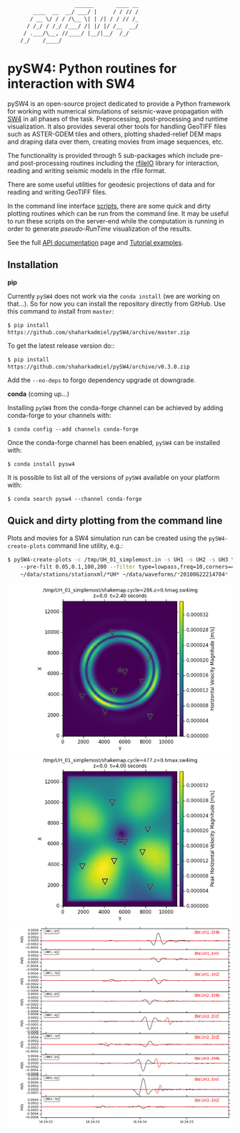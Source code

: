                          ______       ____ __
            ____  __  __/ ___/ |     / / // /
           / __ \/ / / /\__ \| | /| / / // /_
          / /_/ / /_/ /___/ /| |/ |/ /__  __/
         / .___/\__, //____/ |__/|__/  /_/
        /_/    /____/



pySW4: Python routines for interaction with SW4
===============================================

pySW4 is an open-source project dedicated to provide a Python framework for working with numerical simulations of seismic-wave propagation with [SW4](https://geodynamics.org/cig/software/sw4/) in all phases of the task. Preprocessing, post-processing and runtime visualization. It also provides several other tools for handling GeoTIFF files such as ASTER-GDEM tiles and others, plotting shaded-relief DEM maps and draping data over them, creating movies from image sequences, etc.

The functionality is provided through 5 sub-packages which include pre- and post-processing routines including the [rfileIO](http://shaharkadmiel.github.io/pySW4/packages/pySW4.prep.rfileIO.html) library for interaction, reading and writing seismic models in the rfile format.

There are some useful utilities for geodesic projections of data and for reading and writing GeoTIFF files.

In the command line interface [scripts](http://shaharkadmiel.github.io/pySW4/packages/pySW4.cli.html), there are some quick and dirty plotting routines which can be run from the command line. It may be useful to run these scripts on the server-end while the computation is running in order to generate *pseudo-RunTime* visualization of the results.

See the full [API documentation](http://shaharkadmiel.github.io/pySW4/) page and [Tutorial examples](http://shaharkadmiel.github.io/pySW4/packages/tutorials.html).

Installation
------------
**pip**

Currently ``pySW4`` does not work via the ``conda install`` (we are
working on that...). So for now you can install the repository directly
from GitHub. Use this command to install from ``master``:

    $ pip install https://github.com/shaharkadmiel/pySW4/archive/master.zip

To get the latest release version do::

    $ pip install https://github.com/shaharkadmiel/pySW4/archive/v0.3.0.zip

Add the ``--no-deps`` to forgo dependency upgrade ot downgrade.

**conda** (coming up...)

Installing ``pySW4`` from the conda-forge channel can be achieved by
adding conda-forge to your channels with:

    $ conda config --add channels conda-forge

Once the conda-forge channel has been enabled, ``pySW4`` can be
installed with:

    $ conda install pysw4

It is possible to list all of the versions of ``pySW4`` available on
your platform with:

    $ conda search pysw4 --channel conda-forge

Quick and dirty plotting from the command line
----------------------------------------------

Plots and movies for a SW4 simulation run can be created using the
`pySW4-create-plots` command line utility, e.g.:

```bash
$ pySW4-create-plots -c /tmp/UH_01_simplemost.in -s UH1 -s UH2 -s UH3 \\
    --pre-filt 0.05,0.1,100,200 --filter type=lowpass,freq=10,corners=4 \\
    ~/data/stations/stationxml/*UH* ~/data/waveforms/*20100622214704*
```

![Wavefield](/images/shakemap.cycle=286.z=0.hmag.png)
![PGV map](/images/shakemap.cycle=477.z=0.hmax.png)
![Seismograms](/images/seismograms.png)
